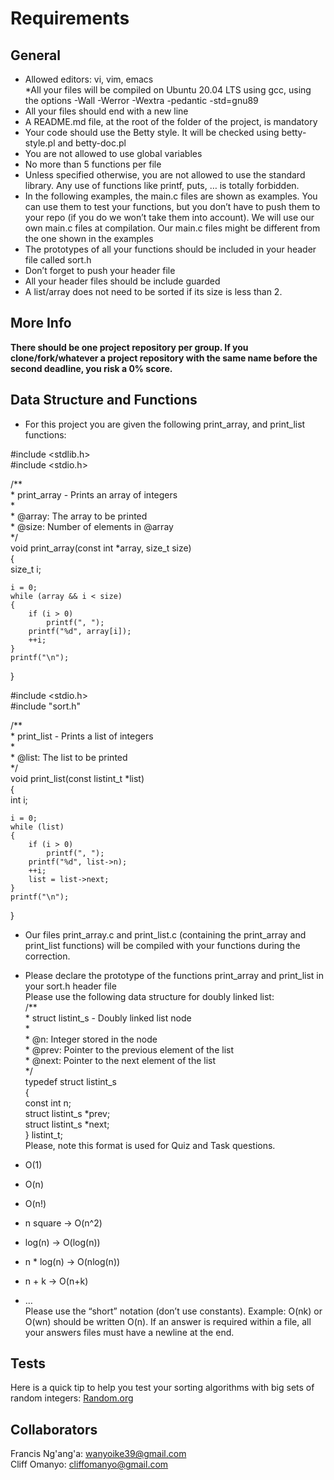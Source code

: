 Requirements
===========
General
-------
* Allowed editors: vi, vim, emacs  
*All your files will be compiled on Ubuntu 20.04 LTS using gcc, using the options -Wall -Werror -Wextra -pedantic -std=gnu89  
* All your files should end with a new line  
* A README.md file, at the root of the folder of the project, is mandatory  
* Your code should use the Betty style. It will be checked using betty-style.pl and betty-doc.pl  
* You are not allowed to use global variables  
* No more than 5 functions per file  
* Unless specified otherwise, you are not allowed to use the standard library. Any use of functions like printf, puts, … is totally forbidden.  
* In the following examples, the main.c files are shown as examples. You can use them to test your functions, but you don’t have to push them to your repo (if you do we won’t take them into account). We will use our own main.c files at compilation. Our main.c files might be different from the one shown in the examples  
* The prototypes of all your functions should be included in your header file called sort.h  
* Don’t forget to push your header file  
* All your header files should be include guarded  
* A list/array does not need to be sorted if its size is less than 2.  

More Info
---------
__There should be one project repository per group. If you clone/fork/whatever a project repository with the same name before the second deadline, you risk a 0% score.__

Data Structure and Functions
----------------------------
* For this project you are given the following print_array, and print_list functions:  

#include <stdlib.h>  
#include <stdio.h>  

/**  
 \* print_array - Prints an array of integers  
 \*  
 \* @array: The array to be printed  
 \* @size: Number of elements in @array  
 \*/  
void print_array(const int *array, size_t size)  
{  
    size_t i;  

    i = 0;  
    while (array && i < size)  
    {  
        if (i > 0)  
            printf(", ");  
        printf("%d", array[i]);  
        ++i;  
    }  
    printf("\n");  
}  

#include <stdio.h>  
#include "sort.h"  

/**  
 \* print_list - Prints a list of integers  
 \*  
 \* @list: The list to be printed  
 \*/  
void print_list(const listint_t *list)  
{  
    int i;  

    i = 0;  
    while (list)  
    {  
        if (i > 0)  
            printf(", ");  
        printf("%d", list->n);  
        ++i;  
        list = list->next;  
    }  
    printf("\n");  
}  
* Our files print_array.c and print_list.c (containing the print_array and print_list functions) will be compiled with your functions during the correction.  
* Please declare the prototype of the functions print_array and print_list in your sort.h header file  
Please use the following data structure for doubly linked list:  
/**  
 \* struct listint_s - Doubly linked list node  
 \*  
 \* @n: Integer stored in the node  
 \* @prev: Pointer to the previous element of the list  
 \* @next: Pointer to the next element of the list  
 \*/  
typedef struct listint_s  
{  
    const int n;  
    struct listint_s *prev;  
    struct listint_s *next;  
} listint_t;  
Please, note this format is used for Quiz and Task questions.  

* O(1)  
* O(n)  
* O(n!)  
* n square -> O(n^2)  
* log(n) -> O(log(n))  
* n * log(n) -> O(nlog(n))  
* n + k -> O(n+k)  
* …  
Please use the “short” notation (don’t use constants). Example: O(nk) or O(wn) should be written O(n). If an answer is required within a file, all your answers files must have a newline at the end.  

Tests
-----
Here is a quick tip to help you test your sorting algorithms with big sets of random integers: [Random.org](https://intranet.alxswe.com/rltoken/YR-VWQbICB59wZs1eAaI3w)  

Collaborators
-------------
Francis Ng'ang'a: wanyoike39@gmail.com  
Cliff Omanyo: cliffomanyo@gmail.com
